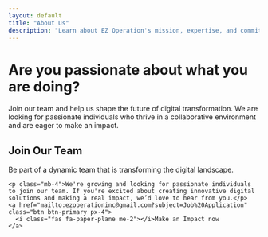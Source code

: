 ```yaml
---
layout: default
title: "About Us"
description: "Learn about EZ Operation's mission, expertise, and commitment to digital transformation."
---
```



<div class="container py-5 text-start">
  <h1 class="mb-4">Are you passionate about what you are doing?</h1>
  <p>Join our team and help us shape the future of digital transformation. We are looking for passionate individuals who thrive in a collaborative environment and are eager to make an impact.</p>


  <div id="header-placeholder"></div>

  <!-- Hero Section -->
  <section class="hero text-center">
    <div class="container">
      <h1 class="display-4">Join Our Team</h1>
      <p class="lead">Be part of a dynamic team that is transforming the digital landscape.</p>
    </div>
  </section>

<section class="bg-light py-5" id="careers">
  <div class="container text-center">
    
    <p class="mb-4">We're growing and looking for passionate individuals to join our team. If you're excited about creating innovative digital solutions and making a real impact, we’d love to hear from you.</p>
    <a href="mailto:ezoperationinc@gmail.com?subject=Job%20Application" class="btn btn-primary px-4">
      <i class="fas fa-paper-plane me-2"></i>Make an Impact now
    </a>
  </div>
</section>
